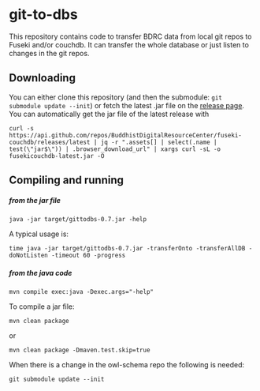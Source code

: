 # git-to-dbs 

This repository contains code to transfer BDRC data from local git repos to Fuseki and/or couchdb. It can transfer the whole database or just listen to changes in the git repos.

## Downloading

You can either clone this repository (and then the submodule: `git submodule update --init`) or fetch the latest .jar file on the [release page](https://github.com/BuddhistDigitalResourceCenter/fuseki-couchdb/releases). You can automatically get the jar file of the latest release with

```
curl -s https://api.github.com/repos/BuddhistDigitalResourceCenter/fuseki-couchdb/releases/latest | jq -r ".assets[] | select(.name | test(\"jar$\")) | .browser_download_url" | xargs curl -sL -o fusekicouchdb-latest.jar -O
```

## Compiling and running

##### from the jar file 

```
java -jar target/gittodbs-0.7.jar -help
```

A typical usage is:

```
time java -jar target/gittodbs-0.7.jar -transferOnto -transferAllDB -doNotListen -timeout 60 -progress
```

##### from the java code

```
mvn compile exec:java -Dexec.args="-help"
```

To compile a jar file:

```
mvn clean package
```
or
```
mvn clean package -Dmaven.test.skip=true
```
When there is a change in the owl-schema repo the following is needed:

```
git submodule update --init
```


